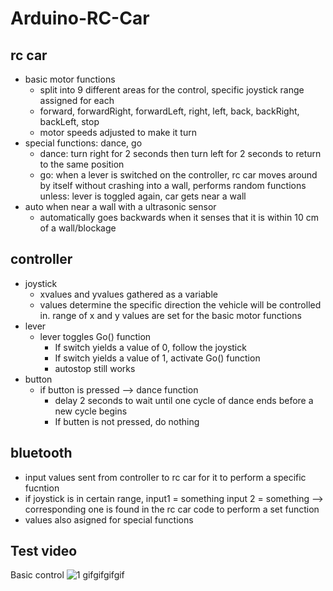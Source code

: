 # Arduino-RC-Car
## rc car
* basic motor functions
    *  split into 9 different areas for the control, specific joystick range assigned for each
    *  forward, forwardRight, forwardLeft, right, left, back, backRight, backLeft, stop
    *  motor speeds adjusted to make it turn
* special functions:  dance, go
    * dance: turn right for 2 seconds then turn left for 2 seconds to return to the same position
    * go: when a lever is switched on the controller, rc car moves around by itself without crashing into a wall, performs random functions unless: lever is toggled again, car gets near a wall
* auto when near a wall with a ultrasonic sensor
    * automatically goes backwards when it senses that it is within 10 cm of a wall/blockage


## controller
* joystick
    * xvalues and yvalues gathered as a variable
    * values determine the specific direction the vehicle will be controlled in. range of x and y values are set for the basic motor functions
* lever
    * lever toggles Go() function
       * If switch yields a value of 0, follow the joystick
       * If switch yields a value of 1, activate Go() function
       * autostop still works
* button
    * if button is pressed --> dance function
       * delay 2 seconds to wait until one cycle of dance ends before a new cycle begins
       * If butten is not pressed, do nothing


## bluetooth
* input values sent from controller to rc car for it to perform a specific fucntion
* if joystick is in certain range, input1 = something input 2 = something --> corresponding one is found in the rc car code to perform a set function
* values also asigned for special functions

## Test video
Basic control
![1 gifgifgifgif](https://user-images.githubusercontent.com/47979979/196147836-0ba2c617-93f8-49d0-898f-80fa639ae6bf.gif)
